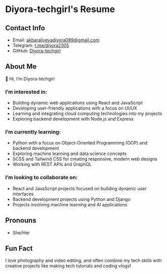 # Diyora-techgirl's Resume

## Contact Info
- Email: [akbaraliyevadiyora089@gmail.com](mailto:akbaraliyevadiyora089@gmail.com)
- Telegram: [t.me/diyora2305](https://t.me/diyora2305)
- GitHub: [Diyora-techgirl](https://github.com/Diyora-techgirl)

## About Me
👋 Hi, I’m Diyora-techgirl

### I’m interested in:
- Building dynamic web applications using React and JavaScript
- Developing user-friendly applications with a focus on UI/UX
- Learning and integrating cloud computing technologies into my projects
- Exploring backend development with Node.js and Express

### I’m currently learning:
- Python with a focus on Object-Oriented Programming (OOP) and backend development
- Exploring machine learning and data science concepts
- SCSS and Tailwind CSS for creating responsive, modern web designs
- Working with REST APIs and GraphQL

### I’m looking to collaborate on:
- React and JavaScript projects focused on building dynamic user interfaces
- Backend development projects using Python and Django
- Projects involving machine learning and AI applications

## Pronouns
- She/Her

## Fun Fact
I love photography and video editing, and often combine my tech skills with creative projects like making tech tutorials and coding vlogs!
